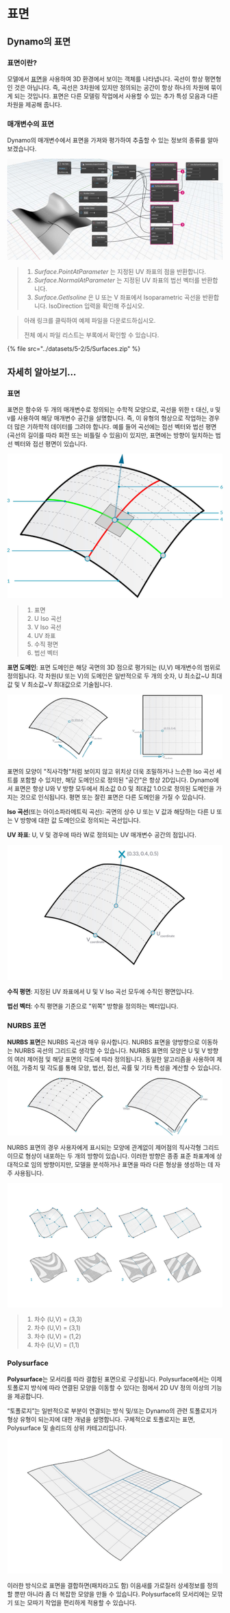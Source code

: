 # 표면

## Dynamo의 표면

### 표면이란?

모델에서 [표면](5-surfaces.md#surface)을 사용하여 3D 환경에서 보이는 객체를 나타냅니다. 곡선이 항상 평면형인 것은 아닙니다. 즉, 곡선은 3차원에 있지만 정의되는 공간이 항상 하나의 차원에 묶이게 되는 것입니다. 표면은 다른 모델링 작업에서 사용할 수 있는 추가 특성 모음과 다른 차원을 제공해 줍니다.

### 매개변수의 표면

Dynamo의 매개변수에서 표면을 가져와 평가하여 추출할 수 있는 정보의 종류를 알아보겠습니다.

![](../images/5-2/5/surfaces-surfaceindynamo.jpg)

> 1. _Surface.PointAtParameter_ 는 지정된 UV 좌표의 점을 반환합니다.
> 2. _Surface.NormalAtParameter_ 는 지정된 UV 좌표의 법선 벡터를 반환합니다.
> 3. _Surface.GetIsoline_ 은 U 또는 V 좌표에서 Isoparametric 곡선을 반환합니다. IsoDirection 입력을 확인해 주십시오.

> 아래 링크를 클릭하여 예제 파일을 다운로드하십시오.
>
> 전체 예시 파일 리스트는 부록에서 확인할 수 있습니다.

{% file src="../datasets/5-2/5/Surfaces.zip" %}

## 자세히 알아보기...

### 표면

표면은 함수와 두 개의 매개변수로 정의되는 수학적 모양으로, 곡선을 위한 `t` 대신, `U` 및 `V`를 사용하여 해당 매개변수 공간을 설명합니다. 즉, 이 유형의 형상으로 작업하는 경우 더 많은 기하학적 데이터를 그려야 합니다. 예를 들어 곡선에는 접선 벡터와 법선 평면(곡선의 길이를 따라 회전 또는 비틀릴 수 있음)이 있지만, 표면에는 방향이 일치하는 법선 벡터와 접선 평면이 있습니다.

![표면](../images/5-2/5/Surface.jpg)

> 1. 표면
> 2. U Iso 곡선
> 3. V Iso 곡선
> 4. UV 좌표
> 5. 수직 평면
> 6. 법선 벡터

**표면 도메인**: 표면 도메인은 해당 곡면의 3D 점으로 평가되는 (U,V) 매개변수의 범위로 정의됩니다. 각 차원(U 또는 V)의 도메인은 일반적으로 두 개의 숫자, U 최소값\~U 최대값 및 V 최소값~V 최대값으로 기술됩니다.

![표면](../images/5-2/5/SurfaceParameter.jpg)

표면의 모양이 "직사각형"처럼 보이지 않고 위치상 더욱 조밀하거나 느슨한 Iso 곡선 세트를 포함할 수 있지만, 해당 도메인으로 정의된 "공간"은 항상 2D입니다. Dynamo에서 표면은 항상 U와 V 방향 모두에서 최소값 0.0 및 최대값 1.0으로 정의된 도메인을 가지는 것으로 인식됩니다. 평면 또는 잘린 표면은 다른 도메인을 가질 수 있습니다.

**Iso 곡선**(또는 아이소파라메트릭 곡선): 곡면의 상수 U 또는 V 값과 해당하는 다른 U 또는 V 방향에 대한 값 도메인으로 정의되는 곡선입니다.

**UV 좌표**: U, V 및 경우에 따라 W로 정의되는 UV 매개변수 공간의 점입니다.

![표면 좌표](../images/5-2/5/SurfaceCoordinate.jpg)

**수직 평면**: 지정된 UV 좌표에서 U 및 V Iso 곡선 모두에 수직인 평면입니다.

**법선 벡터**: 수직 평면을 기준으로 "위쪽" 방향을 정의하는 벡터입니다.

### NURBS 표면

**NURBS 표면**은 NURBS 곡선과 매우 유사합니다. NURBS 표면을 양방향으로 이동하는 NURBS 곡선의 그리드로 생각할 수 있습니다. NURBS 표면의 모양은 U 및 V 방향의 여러 제어점 및 해당 표면의 각도에 따라 정의됩니다. 동일한 알고리즘을 사용하여 제어점, 가중치 및 각도를 통해 모양, 법선, 접선, 곡률 및 기타 특성을 계산할 수 있습니다.

![NURBS 표면](../images/5-2/5/NURBSsurface.jpg)

NURBS 표면의 경우 사용자에게 표시되는 모양에 관계없이 제어점의 직사각형 그리드이므로 형상이 내포하는 두 개의 방향이 있습니다. 이러한 방향은 종종 표준 좌표계에 상대적으로 임의 방향이지만, 모델을 분석하거나 표면을 따라 다른 형상을 생성하는 데 자주 사용됩니다.

![NURBS 표면](../images/5-2/5/NURBSsurface-Degree.jpg)

> 1. 차수 (U,V) = (3,3)
> 2. 차수 (U,V) = (3,1)
> 3. 차수 (U,V) = (1,2)
> 4. 차수 (U,V) = (1,1)

### Polysurface

**Polysurface**는 모서리를 따라 결합된 표면으로 구성됩니다. Polysurface에서는 이제 토폴로지 방식에 따라 연결된 모양을 이동할 수 있다는 점에서 2D UV 정의 이상의 기능을 제공합니다.

“토폴로지”는 일반적으로 부분이 연결되는 방식 및/또는 Dynamo의 관련 토폴로지가 형상 유형이 되는지에 대한 개념을 설명합니다. 구체적으로 토폴로지는 표면, Polysurface 및 솔리드의 상위 카테고리입니다.

![PolySurface](../images/5-2/5/PolySurface.jpg)

이러한 방식으로 표면을 결합하면(패치라고도 함) 이음새를 가로질러 상세정보를 정의할 뿐만 아니라 좀 더 복잡한 모양을 만들 수 있습니다. Polysurface의 모서리에는 모깎기 또는 모따기 작업을 편리하게 적용할 수 있습니다.

